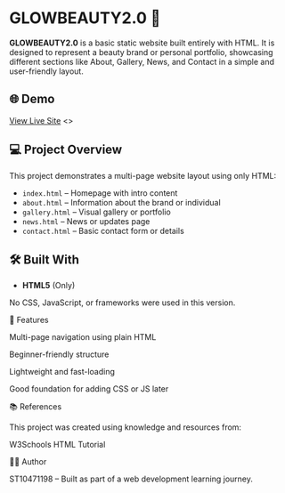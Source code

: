 # GLOWBEAUTY2.0 🌸

**GLOWBEAUTY2.0** is a basic static website built entirely with HTML. It is designed to represent a beauty brand or personal portfolio, showcasing different sections like About, Gallery, News, and Contact in a simple and user-friendly layout.

## 🌐 Demo

[View Live Site](#) <>

## 💻 Project Overview

This project demonstrates a multi-page website layout using only HTML:

- `index.html` – Homepage with intro content
- `about.html` – Information about the brand or individual
- `gallery.html` – Visual gallery or portfolio
- `news.html` – News or updates page
- `contact.html` – Basic contact form or details

## 🛠️ Built With

- **HTML5** (Only)

No CSS, JavaScript, or frameworks were used in this version.

📌 Features

Multi-page navigation using plain HTML

Beginner-friendly structure

Lightweight and fast-loading

Good foundation for adding CSS or JS later

📚 References

This project was created using knowledge and resources from:

W3Schools HTML Tutorial

👩‍💻 Author

ST10471198 – Built as part of a web development learning journey.

